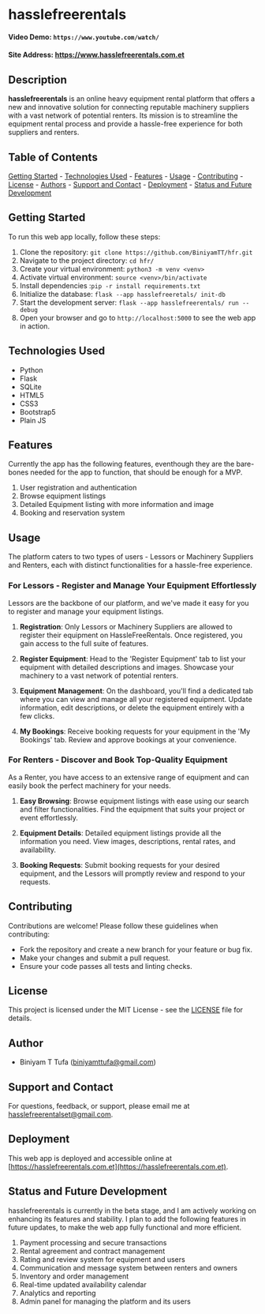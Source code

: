 # hasslefreerentals
#### Video Demo: `https://www.youtube.com/watch/`
#### Site Address: https://www.hasslefreerentals.com.et
## Description
**hasslefreerentals** is an online heavy equipment rental platform that offers a new and innovative solution for connecting reputable machinery suppliers with a vast network of potential renters. Its mission is to streamline the equipment rental process and provide a hassle-free experience for both suppliers and renters.

## Table of Contents 
 [Getting Started](#getting-started) - [Technologies Used](#technologies-used) - [Features](#features) - [Usage](#usage) - [Contributing](#contributing) - [License](#license) - [Authors](#authors) - [Support and Contact](#support-and-contact) - [Deployment](#deployment) - [Status and Future Development](#status-and-future-development)

## Getting Started
To run this web app locally, follow these steps:
1. Clone the repository: `git clone https://github.com/BiniyamTT/hfr.git` 
2. Navigate to the project directory: `cd hfr/`
3. Create your virtual environment: `python3 -m venv <venv>`
4. Activate virtual environment: `source <venv>/bin/activate`
5. Install dependencies :`pip -r install requirements.txt`
6. Initialize the database: `flask --app hasslefreeretals/ init-db`
7. Start the development server: `flask --app hasslefreerentals/ run --debug`  
8. Open your browser and go to `http://localhost:5000` to see the web app in action.

## Technologies Used
 - Python
 - Flask 
 - SQLite
 - HTML5 
 - CSS3
 - Bootstrap5
 - Plain JS
 
## Features
Currently the app has the following features, eventhough they are the bare-bones needed for the app to function, that should be enough for a MVP.

1.  User registration and authentication
2.  Browse equipment listings
3.  Detailed Equipment listing with more information and image
4.  Booking and reservation system

  
## Usage 
The platform caters to two types of users - Lessors or Machinery Suppliers and Renters, each with distinct functionalities for a hassle-free experience.

### For Lessors - Register and Manage Your Equipment Effortlessly

Lessors are the backbone of our platform, and we've made it easy for you to register and manage your equipment listings.

1.  **Registration**: Only Lessors or Machinery Suppliers are allowed to register their equipment on HassleFreeRentals. Once registered, you gain access to the full suite of features.
    
2.  **Register Equipment**: Head to the 'Register Equipment' tab to list your equipment with detailed descriptions and images. Showcase your machinery to a vast network of potential renters.
    
3.  **Equipment Management**: On the dashboard, you'll find a dedicated tab where you can view and manage all your registered equipment. Update information, edit descriptions, or delete the equipment entirely with a few clicks.
    
4.  **My Bookings**: Receive booking requests for your equipment in the 'My Bookings' tab. Review and approve bookings at your convenience. 

### For Renters - Discover and Book Top-Quality Equipment

As a Renter, you have access to an extensive range of equipment and can easily book the perfect machinery for your needs.

1.  **Easy Browsing**: Browse equipment listings with ease using our search and filter functionalities. Find the equipment that suits your project or event effortlessly.
    
2.  **Equipment Details**: Detailed equipment listings provide all the information you need. View images, descriptions, rental rates, and availability.
    
3.  **Booking Requests**: Submit booking requests for your desired equipment, and the Lessors will promptly review and respond to your requests.

## Contributing 
Contributions are welcome! Please follow these guidelines when contributing:
 - Fork the repository and create a new branch for your feature or bug fix. 
 - Make your changes and submit a pull request. 
 - Ensure your code passes all tests and linting checks. 

## License 
This project is licensed under the MIT License - see the [LICENSE](https://opensource.org/license/mit/) file for details. 

## Author
 - Biniyam T Tufa (biniyamttufa@gmail.com) 


## Support and Contact 
For questions, feedback, or support, please email me at hasslefreerentalset@gmail.com.

## Deployment
 This web app is deployed and accessible online at [https://hasslefreerentals.com.et](https://hasslefreerentals.com.et). 

## Status and Future Development

hasslefreerentals is currently in the beta stage, and I am actively working on enhancing its features and stability. I plan to add the following features in future updates, to make the web app fully functional and more efficient.

1.  Payment processing and secure transactions 
2.  Rental agreement and contract management
3.  Rating and review system for equipment and users
4.  Communication and message system between renters and owners
5.  Inventory and order management
6.  Real-time updated availability calendar
7.  Analytics and reporting
8.  Admin panel for managing the platform and its users
